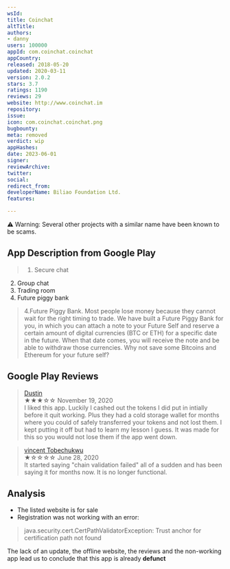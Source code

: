 ```yaml
---
wsId: 
title: Coinchat
altTitle: 
authors:
- danny
users: 100000
appId: com.coinchat.coinchat
appCountry: 
released: 2018-05-20
updated: 2020-03-11
version: 2.0.2
stars: 3.7
ratings: 1190
reviews: 29
website: http://www.coinchat.im
repository: 
issue: 
icon: com.coinchat.coinchat.png
bugbounty: 
meta: removed
verdict: wip
appHashes: 
date: 2023-06-01
signer: 
reviewArchive: 
twitter: 
social: 
redirect_from: 
developerName: Biliao Foundation Ltd.
features: 

---
```


⚠️ Warning: Several other projects with a similar name have been known to be scams. 

## App Description from Google Play 

> 1. Secure chat 
2. Group chat 
3. Trading room 
4. Future piggy bank

> 4.Future Piggy Bank. Most people lose money because they cannot wait for the right timing to trade. We have built a Future Piggy Bank for you, in which you can attach a note to your Future Self and reserve a certain amount of digital currencies (BTC or ETH) for a specific date in the future. When that date comes, you will receive the note and be able to withdraw those currencies. Why not save some Bitcoins and Ethereum for your future self?

## Google Play Reviews 

> [Dustin](https://play.google.com/store/apps/details?id=com.coinchat.coinchat&gl=us)<br>
  ★★★☆☆ November 19, 2020 <br>
       I liked this app. Luckily I cashed out the tokens I did put in intially before it quit working. Plus they had a cold storage wallet for months where you could of safely transferred your tokens and not lost them. I kept putting it off but had to learn my lesson I guess. It was made for this so you would not lose them if the app went down.

> [vincent Tobechukwu](https://play.google.com/store/apps/details?id=com.coinchat.coinchat&gl=us)<br>
  ★☆☆☆☆ June 28, 2020 <br>
       It started saying "chain validation failed" all of a sudden and has been saying it for months now. It is no longer functional.

## Analysis 

- The listed website is for sale 
- Registration was not working with an error: 

> java.security.cert.CertPathValidatorException: Trust anchor for 
> certification path not found

The lack of an update, the offline website, the reviews and the non-working app lead us to conclude that this app is already **defunct**
